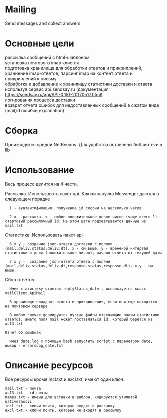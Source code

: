 # Mailing
Send messages and collect answers

# Основные цели 
  рассылка сообщений c html-шаблоном  
  установка почтового imap клиента  
  подготовка хранилища для обработки ответов и прикриплений, храниение imap-ответов, парсинг imap на контент ответа и прикриплений к письму  
  обработка и добавление к хранилищу статистики доставки и ответа используя сервис api.sendsay.ru (документация https://sendsay.ru/api/API-0.151-20170517.html)  
  логирования процесса доставки  
  возврат отчета ошибок для недоставленных сообщений в сжатом виде (mail,id ошибки,explanation)
  
# Сборка
  Производится средой NetBeeans. Для удобства оставлены библиотеки в lib
  
# Использование

Весь процесс делится на 4 части. 

  Рассылка. Использовать пакет api. Ключи запуска Messenger даются в следующем порядке
  
      1 - аунтентификация, получение id сессии на несколько часов
      
      2 x - рассылка. x - любое положительное целое число (чаще всего 1) - стартовый рассылочный id. На этом шаге подхватываются данные из mail.txt
      
  Статистика. Использовать пакет api
  
      6 x y - создание json-ответа доставки с полями (mail,deliv.status,deliv.dt). x - см выше. y - временой интервал статистики в днях (положительное число), начало отчета от текущей даты 
      
      7 x y -  создание json-ответа ответа с полями (mail,deliv.status,deliv.dt,response.status,response.dt). x,y - см выше.
      
  Сбор ответов
  
      Имея статистику ответов replyStatus_date , используется класс mailClient.ApiMail
      
      В хранилище попадают ответы и прикрипления, если они еще находятся на почтовом сервере
      
      В любом случае формируются пустые файлы отвечающие полям статистики ответов, вмето поля mail может поставляться id, который берется из ac13.txt
      
    Отчет об ошибках
  
      Имея date.log с помощью bash запустить script c параметром date, выход - errorsLog_date.txt
 
 # Описание ресурсов
 
 Все ресурсы кроме incl.txt и excl.txt, имеют один ключ.
 
    mail.txt - почта
    ac13.txt - id почты
    names.txt - имена для вставки в шаблон, кодируются утилитой native2ascii
    incl.txt - ключи почты, которые входят в рассылку
    excl.txt - ключи почты, которые не входят в рассылку  
      
  
